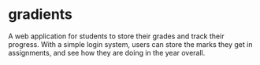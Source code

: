 gradients
======

A web application for students to store their grades and track their progress. With a simple login system, users can store the marks they get in assignments, and see how they are doing in the year overall.
